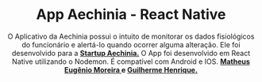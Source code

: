 <h1 align="center">App Aechinia - React Native</h1> 

<p align="center"> O Aplicativo da Aechinia possui o intuito de monitorar os dados fisiológicos do funcionário e alertá-lo quando ocorrer alguma alteração. Ele foi desenvolvido para a <strong> <a href="https://www.instagram.com/aechinia/?hl=pt-br">Startup Aechinia.</strong></a></strong> O App foi desenvolvido em React Native utilizando o Nodemon. É compatível com Android e IOS. <strong><a href="https://github.com/matheusem">Matheus Eugênio Moreira </a> e <a href="https://github.com/guilhermehv"> Guilherme Henrique.</a></strong>  </p>
